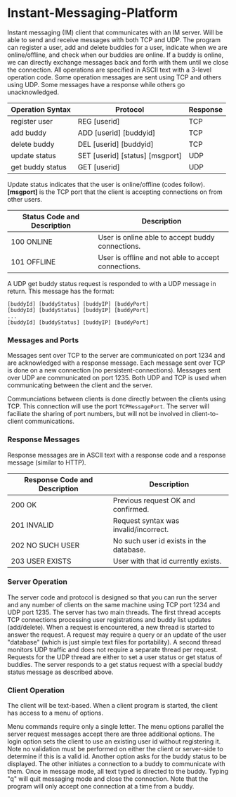# Instant-Messaging-Platform
Instant messaging (IM) client that communicates with an IM server. Will be able to send and receive messages with both TCP and UDP. The program can register a user, add and delete buddies for a user, indicate when we are online/offline, and check when our buddies are online. If a buddy is online, we can directly exchange messages back and forth with them until we close the connection. All operations are specified in ASCII text with a 3-level operation code. Some operation messages are sent using TCP and others using UDP. Some messages have a response while others go unacknowledged.

| **Operation	Syntax**	| **Protocol**	| **Response**|
| --- | --- | --- |
|register user	| REG [userid]	| TCP | Yes - 200, 201, 202, 203 |
| add buddy	 | ADD [userid] [buddyid]	| TCP | Yes - 200, 201, 202 |
| delete buddy | 	DEL [userid] [buddyid] | TCP | Yes - 200, 201, 202 |
| update status |	SET [userid] [status] [msgport] | UDP | No |
| get buddy status | GET [userid]	| UDP	| Yes |

Update status indicates that the user is online/offline (codes follow). **[msgport]** is the TCP port that the client is accepting connections on from other users.

| Status Code and Description | Description |
| --- | --- |
| 100 ONLINE | User is online able to accept buddy connections. |
| 101 OFFLINE |	User is offline and not able to accept connections. |

A UDP get buddy status request is responded to with a UDP message in return. This message has the format:
```
[buddyId] [buddyStatus] [buddyIP] [buddyPort]
[buddyId] [buddyStatus] [buddyIP] [buddyPort]
...
[buddyId] [buddyStatus] [buddyIP] [buddyPort]
```

### Messages and Ports
Messages sent over TCP to the server are communicated on port 1234 and are acknowledged with a response message. Each message sent over TCP is done on a new connection (no persistent-connections). Messages sent over UDP are communicated on port 1235.  Both UDP and TCP is used when communicating between the client and the server.   

Communciations between clients is done directly between the clients using TCP.  This connection will use the port `TCPMessagePort`.  The server will faciliate the sharing of port numbers, but will not be involved in client-to-client communications.  

### Response Messages
Response messages are in ASCII text with a response code and a response message (similar to HTTP).

| Response Code and Description	| Description |
| --- | --- |
| 200 OK	| Previous request OK and confirmed. |
| 201 INVALID	| Request syntax was invalid/incorrect. |
| 202 NO SUCH USER |	No such user id exists in the database. |
| 203 USER EXISTS | User with that id currently exists. |

### Server Operation
The server code and protocol is designed so that you can run the server and any number of clients on the same machine using TCP port 1234 and UDP port 1235. The server has two main threads. The first thread accepts TCP connections processing user registrations and buddy list updates (add/delete). When a request is encountered, a new thread is started to answer the request. A request may require a query or an update of the user "database" (which is just simple text files for portability). A second thread monitors UDP traffic and does not require a separate thread per request. Requests for the UDP thread are either to set a user status or get status of buddies. The server responds to a get status request with a special buddy status message as described above.

### Client Operation
The client will be text-based. When a client program is started, the client has access to a menu of options.

Menu commands require only a single letter. The menu options parallel the server request messages accept there are three additional options. The login option sets the client to use an existing user id without registering it. Note no validation must be performed on either the client or server-side to determine if this is a valid id. Another option asks for the buddy status to be displayed. The other initiates a connection to a buddy to communicate with them. Once in message mode, all text typed is directed to the buddy. Typing "q" will quit messaging mode and close the connection. Note that the program will only accept one connection at a time from a buddy.

